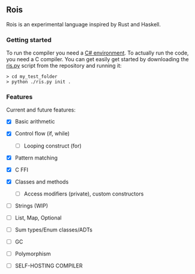 ﻿## Rois
Rois is an experimental language inspired by Rust and Haskell.

### Getting started
To run the compiler you need a [C# environment](https://dotnet.microsoft.com/en-us/download). To actually run the code, you need a C compiler.
You can get easily get started by downloading the [ris.py](https://github.com/IQBigBang/rois/blob/main/ris/ris.py) script from the repository and running it:
```
> cd my_test_folder
> python ./ris.py init .
```

### Features
Current and future features:

 - [X] Basic arithmetic
 - [X] Control flow (if, while)
	 - [ ] Looping construct (for) 
 - [X] Pattern matching
 - [X] C FFI
 - [X] Classes and methods
	 - [ ] Access modifiers (private),  custom constructors
 - [ ] Strings (WIP)
 - [ ] List, Map, Optional
 - [ ] Sum types/Enum classes/ADTs
 - [ ] GC
 - [ ] Polymorphism
 - [ ] SELF-HOSTING COMPILER

